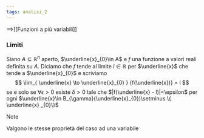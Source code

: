 ```yaml
---
tags: analisi_2
---
```


==>[[Funzioni a più variabili]]

### Limiti

Siano $A\subseteq \mathbb R^n$ aperto, $\underline{x}_{0}\in A$ e $f$ una funzione a valori reali definita su $A$.
Diciamo che $f$ tende al limite $l\in \mathbb{R}$ per $\underline{x}$ che tende a $\underline{x}_{0}$ e scriviamo
$$
\lim_{ \underline{x} \to \underline{x}_{0} } {f(\underline{x})} = l
$$
se e solo se $\forall {\epsilon}> 0 {}$ esiste $\delta>0$ tale che $|f(\underline{x} - l)|<\epsilon$ per ogni $\underline{x}\in B_{\gamma}(\underline{x}_{0})\setminus \{ \underline{x} _{0}\}$

>[!note]
>Valgono le stesse proprietà del caso ad una variabile
